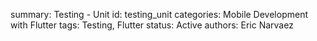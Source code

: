 summary: Testing - Unit
id: testing_unit
categories: Mobile Development with Flutter
tags: Testing, Flutter
status:  Active
authors: Eric Narvaez
